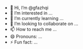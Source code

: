- 👋 Hi, I’m @gfazhqi
- 👀 I’m interested in ...
- 🌱 I’m currently learning ...
- 💞️ I’m looking to collaborate on ...
- 📫 How to reach me ...
- 😄 Pronouns: ...
- ⚡ Fun fact: ...

<!---
gfazhqi/gfazhqi is a ✨ special ✨ repository because its `README.md` (this file) appears on your GitHub profile.
You can click the Preview link to take a look at your changes.
--->
